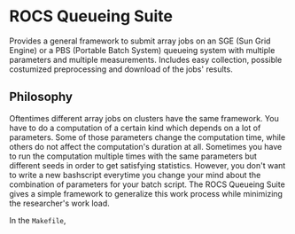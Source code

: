 # ROCS Queueing Suite 

Provides a general framework to submit array jobs on an SGE (Sun Grid Engine) or a PBS (Portable Batch System) queueing system with multiple parameters and multiple measurements. Includes easy collection, possible costumized preprocessing and download of the jobs' results.

## Philosophy

Oftentimes different array jobs on clusters have the same framework. You have to do a computation of a certain kind which depends on a lot of parameters. Some of those parameters change the computation time, while others do not affect the computation's duration at all. Sometimes you have to run the computation multiple times with the same parameters but different seeds in order to get satisfying statistics. However, you don't want to write a new bashscript everytime you change your mind about the combination of parameters for your batch script. The ROCS Queueing Suite gives a simple framework to generalize this work process while minimizing the researcher's work load. 

In the ``Makefile``,